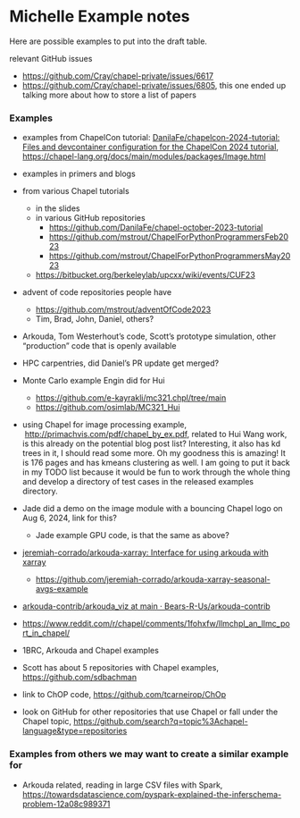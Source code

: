 # Michelle Example notes

Here are possible examples to put into the draft table.

relevant GitHub issues
  * https://github.com/Cray/chapel-private/issues/6617
  * https://github.com/Cray/chapel-private/issues/6805, this one ended up talking more about how to store a list of papers


### Examples
* examples from ChapelCon tutorial: [DanilaFe/chapelcon-2024-tutorial: Files and devcontainer configuration for the ChapelCon 2024 tutorial](https://github.com/DanilaFe/chapelcon-2024-tutorial), https://chapel-lang.org/docs/main/modules/packages/Image.html

* examples in primers and blogs

* from various Chapel tutorials
  * in the slides
  * in various GitHub repositories
      * https://github.com/DanilaFe/chapel-october-2023-tutorial
      * https://github.com/mstrout/ChapelForPythonProgrammersFeb2023
      * https://github.com/mstrout/ChapelForPythonProgrammersMay2023
  * https://bitbucket.org/berkeleylab/upcxx/wiki/events/CUF23

* advent of code repositories people have
  * https://github.com/mstrout/adventOfCode2023
  * Tim, Brad, John, Daniel, others?

* Arkouda, Tom Westerhout’s code, Scott’s prototype simulation, other “production” code that is openly available

* HPC carpentries, did Daniel’s PR update get merged?

* Monte Carlo example Engin did for Hui
  * https://github.com/e-kayrakli/mc321.chpl/tree/main
  * https://github.com/osimlab/MC321_Hui

* using Chapel for image processing example,  http://primachvis.com/pdf/chapel_by_ex.pdf, related to Hui Wang work, is this already on the potential blog post list?  Interesting, it also has kd trees in it, I should read some more.  Oh my goodness this is amazing!  It is 176 pages and has kmeans clustering as well.  I am going to put it back in my TODO list because it would be fun to work through the whole thing and develop a directory of test cases in the released examples directory.

* Jade did a demo on the image module with a bouncing Chapel logo on Aug 6, 2024, link for this?
  * Jade example GPU code, is that the same as above?

* [jeremiah-corrado/arkouda-xarray: Interface for using arkouda with xarray](https://github.com/jeremiah-corrado/arkouda-xarray)
  * https://github.com/jeremiah-corrado/arkouda-xarray-seasonal-avgs-example

* [arkouda-contrib/arkouda_viz at main · Bears-R-Us/arkouda-contrib](https://github.com/Bears-R-Us/arkouda-contrib/tree/main/arkouda_viz)

* https://www.reddit.com/r/chapel/comments/1fohxfw/llmchpl_an_llmc_port_in_chapel/

* 1BRC, Arkouda and Chapel examples

* Scott has about 5 repositories with Chapel examples, https://github.com/sdbachman

* link to ChOP code, https://github.com/tcarneirop/ChOp

* look on GitHub for other repositories that use Chapel or fall under the Chapel topic, https://github.com/search?q=topic%3Achapel-language&type=repositories

### Examples from others we may want to create a similar example for
  * Arkouda related, reading in large CSV files with Spark, https://towardsdatascience.com/pyspark-explained-the-inferschema-problem-12a08c989371

